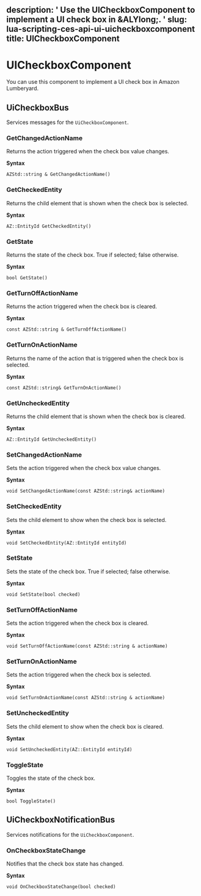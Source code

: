 description: ' Use the UICheckboxComponent to implement a UI check box in &ALYlong;. '
slug: lua-scripting-ces-api-ui-uicheckboxcomponent
title: UICheckboxComponent
---
# UICheckboxComponent<a name="lua-scripting-ces-api-ui-uicheckboxcomponent"></a>

You can use this component to implement a UI check box in Amazon Lumberyard\.

## UiCheckboxBus<a name="lua-scripting-ces-api-ui-uicheckboxcomponent-uicheckboxbus"></a>

Services messages for the `UiCheckboxComponent`\.

### GetChangedActionName<a name="lua-scripting-ces-api-ui-uicheckboxcomponent-uicheckboxbus-getchangedactionname"></a>

Returns the action triggered when the check box value changes\.

**Syntax**

```
AZStd::string & GetChangedActionName()
```

### GetCheckedEntity<a name="lua-scripting-ces-api-ui-uicheckboxcomponent-uicheckboxbus-getcheckedentity"></a>

Returns the child element that is shown when the check box is selected\.

**Syntax**

```
AZ::EntityId GetCheckedEntity()
```

### GetState<a name="lua-scripting-ces-api-ui-uicheckboxcomponent-uicheckboxbus-getstate"></a>

Returns the state of the check box\. True if selected; false otherwise\.

**Syntax**

```
bool GetState()
```

### GetTurnOffActionName<a name="lua-scripting-ces-api-ui-uicheckboxcomponent-uicheckboxbus-getturnoffactionname"></a>

Returns the action triggered when the check box is cleared\.

**Syntax**

```
const AZStd::string & GetTurnOffActionName() 
```

### GetTurnOnActionName<a name="lua-scripting-ces-api-ui-uicheckboxcomponent-uicheckboxbus-getturnonactionname"></a>

Returns the name of the action that is triggered when the check box is selected\.

**Syntax**

```
const AZStd::string& GetTurnOnActionName()
```

### GetUncheckedEntity<a name="lua-scripting-ces-api-ui-uicheckboxcomponent-uicheckboxbus-getuncheckedentity"></a>

Returns the child element that is shown when the check box is cleared\.

**Syntax**

```
AZ::EntityId GetUncheckedEntity()
```

### SetChangedActionName<a name="lua-scripting-ces-api-ui-uicheckboxcomponent-uicheckboxbus-setchangedactionname"></a>

Sets the action triggered when the check box value changes\.

**Syntax**

```
void SetChangedActionName(const AZStd::string& actionName)
```

### SetCheckedEntity<a name="lua-scripting-ces-api-ui-uicheckboxcomponent-uicheckboxbus-setcheckedentity"></a>

Sets the child element to show when the check box is selected\.

**Syntax**

```
void SetCheckedEntity(AZ::EntityId entityId)
```

### SetState<a name="lua-scripting-ces-api-ui-uicheckboxcomponent-uicheckboxbus-setstate"></a>

Sets the state of the check box\. True if selected; false otherwise\.

**Syntax**

```
void SetState(bool checked)
```

### SetTurnOffActionName<a name="lua-scripting-ces-api-ui-uicheckboxcomponent-uicheckboxbus-setturnoffactionname"></a>

Sets the action triggered when the check box is cleared\.

**Syntax**

```
void SetTurnOffActionName(const AZStd::string & actionName)
```

### SetTurnOnActionName<a name="lua-scripting-ces-api-ui-uicheckboxcomponent-uicheckboxbus-setturnonactionname"></a>

Sets the action triggered when the check box is selected\.

**Syntax**

```
void SetTurnOnActionName(const AZStd::string & actionName)
```

### SetUncheckedEntity<a name="lua-scripting-ces-api-ui-uicheckboxcomponent-uicheckboxbus-setuncheckedentity"></a>

Sets the child element to show when the check box is cleared\.

**Syntax**

```
void SetUncheckedEntity(AZ::EntityId entityId)
```

### ToggleState<a name="lua-scripting-ces-api-ui-uicheckboxcomponent-uicheckboxbus-togglestate"></a>

Toggles the state of the check box\.

**Syntax**

```
bool ToggleState()
```

## UiCheckboxNotificationBus<a name="lua-scripting-ces-api-ui-uicheckboxcomponent-uicheckboxnotificationbus"></a>

Services notifications for the `UiCheckboxComponent`\.

### OnCheckboxStateChange<a name="lua-scripting-ces-api-ui-uicheckboxcomponent-uicheckboxnotificationbus-oncheckboxstatechange"></a>

Notifies that the check box state has changed\.

**Syntax**

```
void OnCheckboxStateChange(bool checked)
```